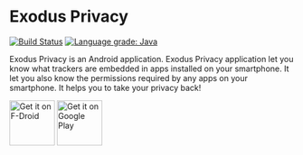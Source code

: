 # Exodus Privacy

[![Build Status](https://github.com/Exodus-Privacy/exodus-android-app/actions/workflows/main.yml/badge.svg?branch=master)](https://github.com/Exodus-Privacy/exodus-android-app/actions/workflows/main.yml) [![Language grade: Java](https://img.shields.io/lgtm/grade/java/g/Exodus-Privacy/exodus-android-app.svg?logo=lgtm&logoWidth=18)](https://lgtm.com/projects/g/Exodus-Privacy/exodus-android-app/context:java)

Exodus Privacy is an Android application.
Exodus Privacy application let you know what trackers are embedded in apps installed on your smartphone. It let you also know the permissions required by any apps on your smartphone. 
It helps you to take your privacy back!

<a href="https://f-droid.org/packages/org.eu.exodus_privacy.exodusprivacy/" target="_blank">
<img src="https://fdroid.gitlab.io/artwork/badge/get-it-on.png" alt="Get it on F-Droid" height="80"/></a>
<a href="https://play.google.com/store/apps/details?id=org.eu.exodus_privacy.exodusprivacy" target="_blank">
<img src="https://play.google.com/intl/en_us/badges/images/generic/en-play-badge.png" alt="Get it on Google Play" height="80"/></a>
